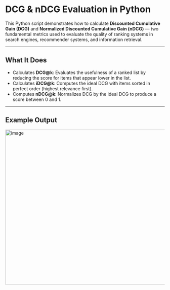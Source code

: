 #  DCG & nDCG Evaluation in Python

This Python script demonstrates how to calculate **Discounted Cumulative Gain (DCG)** and **Normalized Discounted Cumulative Gain (nDCG)** — two fundamental metrics used to evaluate the quality of ranking systems in search engines, recommender systems, and information retrieval.

---

##  What It Does

- Calculates **DCG@k**: Evaluates the usefulness of a ranked list by reducing the score for items that appear lower in the list.
- Calculates **iDCG@k**: Computes the ideal DCG with items sorted in perfect order (highest relevance first).
- Computes **nDCG@k**: Normalizes DCG by the ideal DCG to produce a score between 0 and 1.

---

##  Example Output

<img width="815" height="489" alt="image" src="https://github.com/user-attachments/assets/c770f885-3a95-4717-ba8f-49b4cae651c4" />
